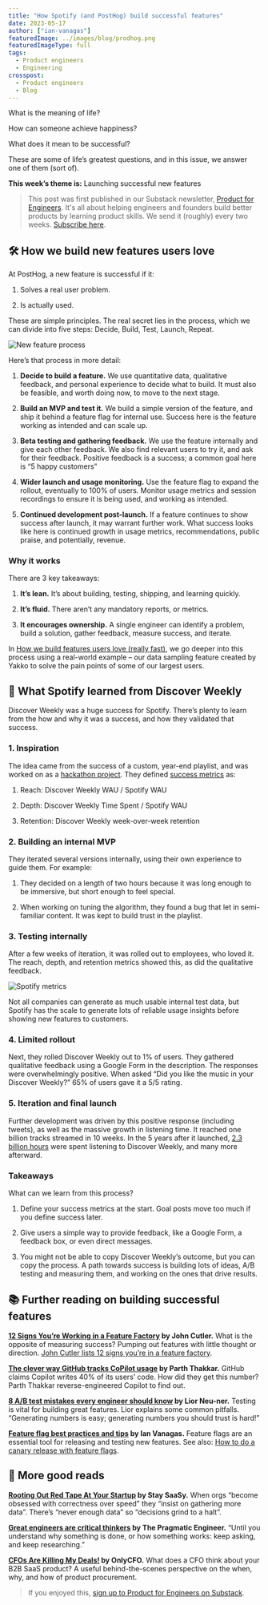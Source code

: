 ```yaml
---
title: "How Spotify (and PostHog) build successful features"
date: 2023-05-17
author: ["ian-vanagas"]
featuredImage: ../images/blog/prodhog.png
featuredImageType: full
tags:
  - Product engineers
  - Engineering
crosspost:
  - Product engineers
  - Blog  
---
```


What is the meaning of life?

How can someone achieve happiness?

What does it mean to be successful?

These are some of life’s greatest questions, and in this issue, we answer one of them (sort of).

**This week’s theme is:** Launching successful new features

> This post was first published in our Substack newsletter, [Product for Engineers](https://newsletter.posthog.com/). It's all about helping engineers and founders build better products by learning product skills. We send it (roughly) every two weeks. [Subscribe here](https://newsletter.posthog.com/subscribe).

## 🛠️ How we build new features users love
At PostHog, a new feature is successful if it:

1. Solves a real user problem.

2. Is actually used.

These are simple principles. The real secret lies in the process, which we can divide into five steps: Decide, Build, Test, Launch, Repeat.

![New feature process](../images/blog/build-features-users-love/new-features.jpeg)

Here’s that process in more detail:

1. **Decide to build a feature.** We use quantitative data, qualitative feedback, and personal experience to decide what to build. It must also be feasible, and worth doing now, to move to the next stage.

2. **Build an MVP and test it.** We build a simple version of the feature, and ship it behind a feature flag for internal use. Success here is the feature working as intended and can scale up.

3. **Beta testing and gathering feedback.** We use the feature internally and give each other feedback. We also find relevant users to try it, and ask for their feedback. Positive feedback is a success; a common goal here is “5 happy customers”

4. **Wider launch and usage monitoring.** Use the feature flag to expand the rollout, eventually to 100% of users. Monitor usage metrics and session recordings to ensure it is being used, and working as intended.

5. **Continued development post-launch.** If a feature continues to show success after launch, it may warrant further work. What success looks like here is continued growth in usage metrics, recommendations, public praise, and potentially, revenue.

### Why it works
There are 3 key takeaways:

1. **It’s lean.** It’s about building, testing, shipping, and learning quickly.

2. **It’s fluid.** There aren’t any mandatory reports, or metrics.

3. **It encourages ownership.** A single engineer can identify a problem, build a solution, gather feedback, measure success, and iterate.

In [How we build features users love (really fast)](/blog/measuring-feature-success), we go deeper into this process using a real-world example – our data sampling feature created by Yakko to solve the pain points of some of our largest users.

## 🎵 What Spotify learned from Discover Weekly
Discover Weekly was a huge success for Spotify. There’s plenty to learn from the how and why it was a success, and how they validated that success.

### 1. Inspiration
The idea came from the success of a custom, year-end playlist, and was worked on as a [hackathon project](https://newsroom.spotify.com/2018-06-05/love-discover-weekly-thank-a-hack-for-that/). They defined [success metrics](https://www.subtraction.com/2015/11/23/spotifys-discover-weekly-from-idea-to-execution/) as:

1. Reach: Discover Weekly WAU / Spotify WAU

2. Depth: Discover Weekly Time Spent / Spotify WAU

3. Retention: Discover Weekly week-over-week retention

### 2. Building an internal MVP
They iterated several versions internally, using their own experience to guide them. For example:

1. They decided on a length of two hours because it was long enough to be immersive, but short enough to feel special.

2. When working on tuning the algorithm, they found a bug that let in semi-familiar content. It was kept to build trust in the playlist.

### 3. Testing internally
After a few weeks of iteration, it was rolled out to employees, who loved it. The reach, depth, and retention metrics showed this, as did the qualitative feedback.

![Spotify metrics](../images/blog/build-features-users-love/spotify.jpeg)

Not all companies can generate as much usable internal test data, but Spotify has the scale to generate lots of reliable usage insights before showing new features to customers.

### 4. Limited rollout
Next, they rolled Discover Weekly out to 1% of users. They gathered qualitative feedback using a Google Form in the description. The responses were overwhelmingly positive. When asked “Did you like the music in your Discover Weekly?” 65% of users gave it a 5/5 rating.

### 5. Iteration and final launch
Further development was driven by this positive response (including tweets), as well as the massive growth in listening time. It reached one billion tracks streamed in 10 weeks. In the 5 years after it launched, [2.3 billion hours](https://newsroom.spotify.com/2020-07-09/spotify-users-have-spent-over-2-3-billion-hours-streaming-discover-weekly-playlists-since-2015/) were spent listening to Discover Weekly, and many more afterward.

### Takeaways
What can we learn from this process?

1. Define your success metrics at the start. Goal posts move too much if you define success later.

2. Give users a simple way to provide feedback, like a Google Form, a feedback box, or even direct messages.

3. You might not be able to copy Discover Weekly’s outcome, but you can copy the process. A path towards success is building lots of ideas, A/B testing and measuring them, and working on the ones that drive results.

## 📚 Further reading on building successful features

**[12 Signs You’re Working in a Feature Factory](https://cutle.fish/blog/12-signs-youre-working-in-a-feature-factory) by John Cutler.**
What is the opposite of measuring success? Pumping out features with little thought or direction. [John Cutler lists 12 signs you’re in a feature factory](https://cutle.fish/blog/12-signs-youre-working-in-a-feature-factory).

**[The clever way GitHub tracks CoPilot usage](https://thakkarparth007.github.io/copilot-explorer/posts/copilot-internals#secret-sauce-3-telemetry) by Parth Thakkar.**
GitHub claims Copilot writes 40% of its users’ code. How did they get this number? Parth Thakkar reverse-engineered Copilot to find out.

**[8 A/B test mistakes every engineer should know](https://posthog.com/blog/ab-testing-mistakes) by Lior Neu-ner.**
Testing is vital for building great features. Lior explains some common pitfalls. “Generating numbers is easy; generating numbers you should trust is hard!”

**[Feature flag best practices and tips](https://posthog.com/blog/feature-flag-best-practices) by Ian Vanagas.**
Feature flags are an essential tool for releasing and testing new features. See also: [How to do a canary release with feature flags](/tutorials/canary-release).

## 🤔 More good reads
**[Rooting Out Red Tape At Your Startup](https://blog.staysaasy.com/p/rooting-out-red-tape-at-your-startup) by Stay SaaSy.**
When orgs “become obsessed with correctness over speed” they “insist on gathering more data”. There’s “never enough data” so “decisions grind to a halt”.

**[Great engineers are critical thinkers](https://blog.pragmaticengineer.com/critical-thinking) by The Pragmatic Engineer.**
“Until you understand why something is done, or how something works: keep asking, and keep researching.”

**[CFOs Are Killing My Deals!](https://www.onlycfo.io/p/cfos-are-killing-my-deals) by OnlyCFO.**
What does a CFO think about your B2B SaaS product? A useful behind-the-scenes perspective on the when, why, and how of product procurement.

> If you enjoyed this, [sign up to Product for Engineers on Substack](https://newsletter.posthog.com/).
